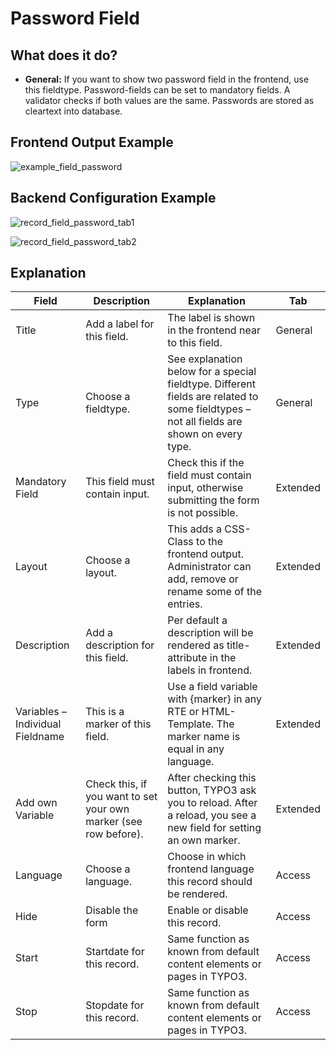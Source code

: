 # Password Field

## What does it do?

- **General:** If you want to show two password field in the frontend, use this fieldtype. Password-fields can be set to mandatory fields. A validator checks if both values are the same. Passwords are stored as cleartext into database.

## Frontend Output Example

![example_field_password](../Images/example_field_password.png)

## Backend Configuration Example

![record_field_password_tab1](../Images/record_field_password_tab1.png)

![record_field_password_tab2](../Images/record_field_password_tab2.png)

## Explanation

| Field                            | Description                                                      | Explanation                                                                                                                               | Tab      |
|----------------------------------|------------------------------------------------------------------|-------------------------------------------------------------------------------------------------------------------------------------------|----------|
| Title                            | Add a label for this field.                                      | The label is shown in the frontend near to this field.                                                                                    | General  |
| Type                             | Choose a fieldtype.                                              | See explanation below for a special fieldtype. Different fields are  related to some fieldtypes – not all fields are shown on every type. | General  |
| Mandatory Field                  | This field must contain input.                                   | Check this if the field must contain input, otherwise submitting the form is not possible.                                                | Extended |
| Layout                           | Choose a layout.                                                 | This adds a CSS-Class to the frontend output. Administrator can add, remove or rename some of the entries.                                | Extended |
| Description                      | Add a description for this field.                                | Per default a description will be rendered as title-attribute in the labels in frontend.                                                  | Extended |
| Variables – Individual Fieldname | This is a marker of this field.                                  | Use a field variable with {marker} in any RTE or HTML-Template. The marker name is equal in any language.                                 | Extended |
| Add own Variable                 | Check this, if you want to set your own marker (see row before). | After checking this button, TYPO3 ask you to reload. After a reload, you see a new field for setting an own marker.                       | Extended |
| Language                         | Choose a language.                                               | Choose in which frontend language this record should be rendered.                                                                         | Access   |
| Hide                             | Disable the form                                                 | Enable or disable this record.                                                                                                            | Access   |
| Start                            | Startdate for this record.                                       | Same function as known from default content elements or pages in TYPO3.                                                                   | Access   |
| Stop                             | Stopdate for this record.                                        | Same function as known from default content elements or pages in TYPO3.                                                                   | Access   |
